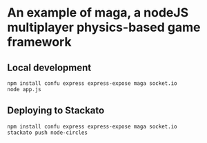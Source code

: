 # An example of maga, a nodeJS multiplayer physics-based game framework

## Local development

    npm install confu express express-expose maga socket.io
    node app.js

## Deploying to Stackato

    npm install confu express express-expose maga socket.io
    stackato push node-circles
